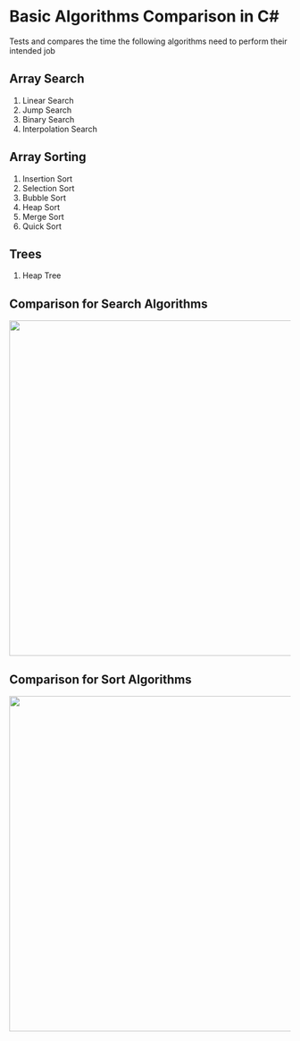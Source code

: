 Basic Algorithms Comparison in C#
=================================

Tests and compares the time the following algorithms need to perform their intended job

Array Search
------------
1. Linear Search
2. Jump Search
3. Binary Search
4. Interpolation Search

Array Sorting
-------------
1. Insertion Sort
2. Selection Sort
3. Bubble Sort
4. Heap Sort
5. Merge Sort
6. Quick Sort

Trees
-------------
1. Heap Tree


Comparison for Search Algorithms
--------------------------------
<img src="https://raw.githubusercontent.com/georgekosmidis/SearchAlgorithms/master/README/search_results.png" width="600" />

Comparison for Sort Algorithms
------------------------------
<img src="https://raw.githubusercontent.com/georgekosmidis/SearchAlgorithms/master/README/sort_results.png" width="600" />
